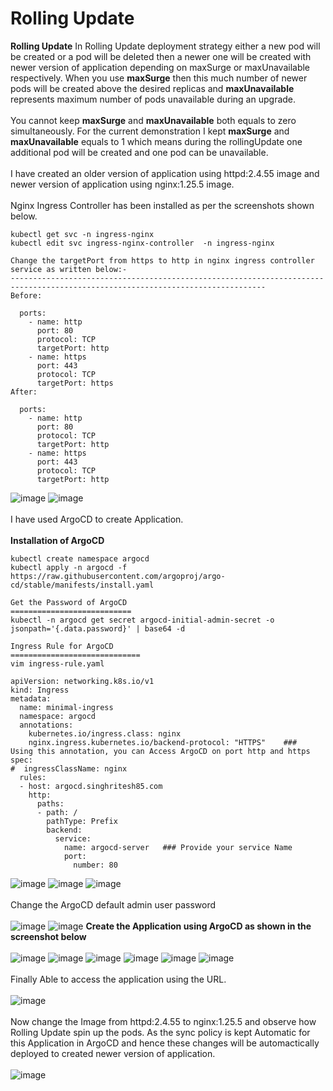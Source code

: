 # Rolling Update

**Rolling Update**  In Rolling Update deployment strategy either a new pod will be created or a pod will be deleted then a newer one will be created with newer version of application depending on maxSurge or maxUnavailable respectively. When you use **maxSurge** then this much number of newer pods will be created above the desired replicas and **maxUnavailable** represents maximum number of pods unavailable during an upgrade.
<br><br/>
You cannot keep **maxSurge** and **maxUnavailable** both equals to zero simultaneously. For the current demonstration I kept **maxSurge** and **maxUnavailable** equals to 1 which means during the rollingUpdate one additional pod will be created and one pod can be unavailable.
<br><br/>
I have created an older version of application using httpd:2.4.55 image and newer version of application using nginx:1.25.5 image.
<br><br/>
Nginx Ingress Controller has been installed as per the screenshots shown below.
```
kubectl get svc -n ingress-nginx
kubectl edit svc ingress-nginx-controller  -n ingress-nginx

Change the targetPort from https to http in nginx ingress controller service as written below:-
-------------------------------------------------------------------------------------------------------------------------------
Before:

  ports:
    - name: http
      port: 80
      protocol: TCP
      targetPort: http
    - name: https
      port: 443
      protocol: TCP
      targetPort: https
After:

  ports:
    - name: http
      port: 80
      protocol: TCP
      targetPort: http
    - name: https
      port: 443
      protocol: TCP
      targetPort: http
```
![image](https://github.com/singhritesh85/Deployment-Strategies/assets/56765895/4407df58-0cbf-471d-b5e7-0fcdad6f1d84)
![image](https://github.com/singhritesh85/Deployment-Strategies/assets/56765895/36ce9802-802a-4f5a-9095-e222da8f990d)
<br><br/>
I have used ArgoCD to create Application.
<br><br/>
**Installation of ArgoCD**
```
kubectl create namespace argocd
kubectl apply -n argocd -f https://raw.githubusercontent.com/argoproj/argo-cd/stable/manifests/install.yaml

Get the Password of ArgoCD
===========================
kubectl -n argocd get secret argocd-initial-admin-secret -o jsonpath='{.data.password}' | base64 -d
```
```
Ingress Rule for ArgoCD
=============================
vim ingress-rule.yaml

apiVersion: networking.k8s.io/v1
kind: Ingress
metadata:
  name: minimal-ingress
  namespace: argocd
  annotations:
    kubernetes.io/ingress.class: nginx
    nginx.ingress.kubernetes.io/backend-protocol: "HTTPS"    ###  Using this annotation, you can Access ArgoCD on port http and https
spec:
#  ingressClassName: nginx
  rules:
  - host: argocd.singhritesh85.com
    http:
      paths:
      - path: /
        pathType: Prefix
        backend:
          service:
            name: argocd-server   ### Provide your service Name
            port:
              number: 80   
```
![image](https://github.com/singhritesh85/Deployment-Strategies/assets/56765895/ded841df-263d-42ce-ae65-beba2e8697e2)
![image](https://github.com/singhritesh85/Deployment-Strategies/assets/56765895/3a5011a1-2029-4c16-9659-d716771f2c21)
![image](https://github.com/singhritesh85/Deployment-Strategies/assets/56765895/4ed8676c-092c-40ac-8dca-12d61b6c1283)
<br><br/>
Change the ArgoCD default admin user password
<br><br/>
![image](https://github.com/singhritesh85/Deployment-Strategies/assets/56765895/a15d3b8e-f8f7-422e-a113-c34b3ad560d4)
![image](https://github.com/singhritesh85/Deployment-Strategies/assets/56765895/9afd3e2e-8b5a-4823-a59c-d10afe9dbeee)
**Create the Application using ArgoCD as shown in the screenshot below**
<br><br/>
![image](https://github.com/singhritesh85/Deployment-Strategies/assets/56765895/0c9225ac-c61c-462a-b3c2-d9679f97bb00)
![image](https://github.com/singhritesh85/Deployment-Strategies/assets/56765895/cade8a29-1c4f-44be-aa03-3a1d62a19822)
![image](https://github.com/singhritesh85/Deployment-Strategies/assets/56765895/58da5ed3-4cd2-482a-bbc4-07f26ae29433)
![image](https://github.com/singhritesh85/Deployment-Strategies/assets/56765895/e5ad1b19-7a41-437b-94c0-5dff55ef5b47)
![image](https://github.com/singhritesh85/Deployment-Strategies/assets/56765895/3e8e62bb-ff69-499e-91d0-a8bcb8c2aac7)
![image](https://github.com/singhritesh85/Deployment-Strategies/assets/56765895/803f67ef-4b2c-4e03-acc2-9a22463db42a)
<br><br/>
Finally Able to access the application using the URL.
<br><br/>
![image](https://github.com/singhritesh85/Deployment-Strategies/assets/56765895/4c40048d-4817-4069-b62d-e0777003dfdc)
<br><br/>
Now change the Image from httpd:2.4.55 to nginx:1.25.5 and observe how Rolling Update spin up the pods. As the sync policy is kept Automatic for this Application in ArgoCD and hence these changes will be automactically deployed to created newer version of application.
<br><br/>
![image](https://github.com/singhritesh85/Deployment-Strategies/assets/56765895/04576b4d-53ad-4bf6-9325-a5e7c0ab8aa6)
